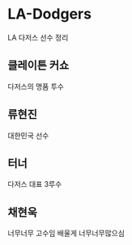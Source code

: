 # LA-Dodgers
LA 다저스 선수 정리

## 클레이튼 커쇼 ##
다저스의 명품 투수


## 류현진 ##
대한민국 선수

## 터너 ##
다저스 대표 3루수

## 채현욱 ##
너무너무 고수임 배울게 너무너무많으심
